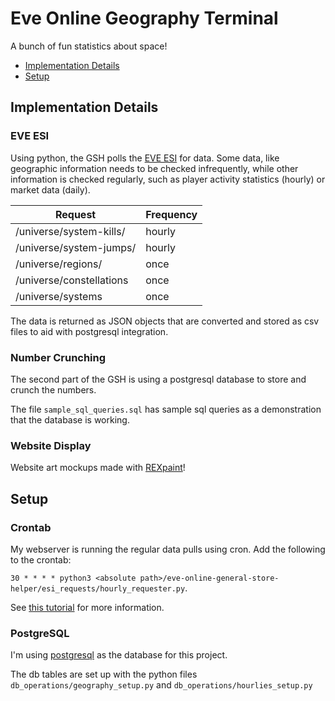 # Eve Online Geography Terminal
A bunch of fun statistics about space!

- [Implementation Details](#implementation)
- [Setup](#setup)

## Implementation Details<a name="implemenation"></a>
### EVE ESI
Using python, the GSH polls the [EVE ESI](https://esi.evetech.net/ui/) for data. Some data, like geographic information needs to be checked infrequently, while other information is checked regularly, such as player activity statistics (hourly) or market data (daily).

| Request                  | Frequency |
| ------------------------ | --------- |
| /universe/system-kills/  | hourly    |
| /universe/system-jumps/  | hourly    |
| /universe/regions/       | once      |
| /universe/constellations | once      |
| /universe/systems        | once      |

The data is returned as JSON objects that are converted and stored as csv files to aid with postgresql integration.

### Number Crunching
The second part of the GSH is using a postgresql database to store and crunch the numbers.

The file `sample_sql_queries.sql` has sample sql queries as a demonstration that the database is working. 

### Website Display
Website art mockups made with [REXpaint](https://www.gridsagegames.com/rexpaint/)!

## Setup<a name="setup"></a>
### Crontab
My webserver is running the regular data pulls using cron. Add the following to the crontab:

`30 * * * * python3 <absolute path>/eve-online-general-store-helper/esi_requests/hourly_requester.py`. 

See [this tutorial](https://ostechnix.com/a-beginners-guide-to-cron-jobs/) for more information.

### PostgreSQL
I'm using [postgresql](https://www.postgresql.org/) as the database for this project.

The db tables are set up with the python files `db_operations/geography_setup.py` and `db_operations/hourlies_setup.py`

